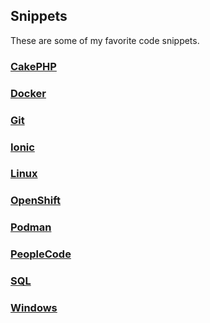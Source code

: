 ## Snippets
These are some of my favorite code snippets.

### [CakePHP](cakephp.md)

### [Docker](docker.md)

### [Git](git.md)

### [Ionic](ionic.md)

### [Linux](linux.md)

### [OpenShift](openshift.md)

### [Podman](podman.md)

### [PeopleCode](peoplecode.md)

### [SQL](sql.md)

### [Windows](windows.md)









